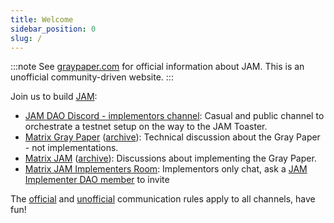 ```yaml
---
title: Welcome
sidebar_position: 0
slug: /
---
```


:::note
See [graypaper.com](https://graypaper.com) for official information about JAM. This is an unofficial community-driven website.
:::

Join us to build [JAM](https://graypaper.com/):
- [JAM DAO Discord - implementors channel](https://discord.gg/e8UNJEPmzc): Casual and public channel to orchestrate a testnet setup on the way to the JAM Toaster.
- [Matrix Gray Paper](https://matrix.to/#/#graypaper:polkadot.io) ([archive](https://paritytech.github.io/matrix-archiver/archive/_21ddsEwXlCWnreEGuqXZ_3Apolkadot.io/index.html)): Technical discussion about the Gray Paper - not implementations.
- [Matrix JAM](https://matrix.to/#/#jam:polkadot.io) ([archive](https://paritytech.github.io/matrix-archiver/archive/_21wBOJlzaOULZOALhaRh_3Apolkadot.io/index.html)): Discussions about implementing the Gray Paper.
- [Matrix JAM Implementers Room](https://docs.google.com/spreadsheets/d/1_Ar0CWH8cDq_mAoVkqZ20fXjfNQQ9ziv1jsVJBAfd1c/edit?gid=0#gid=0): Implementors only chat, ask a [JAM Implementer DAO member](/dao) to invite

The [official](https://jam.web3.foundation/) and [unofficial](https://hackmd.io/@polkadot/jamprize) communication rules apply to all channels, have fun!
